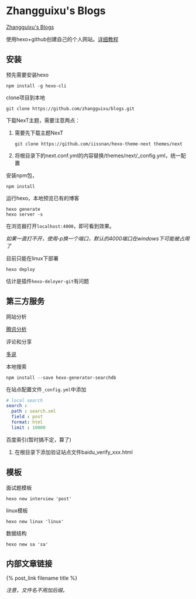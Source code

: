 # Zhangguixu's Blogs

[Zhangguixu's Blogs](https://zhangguixu.github.io/)

使用hexo+github创建自己的个人网站。[详细教程](https://github.com/zhangguixu/hexo-github-notes)

## 安装

预先需要安装hexo

```shell
npm install -g hexo-cli
```

clone项目到本地

```shell
git clone https://github.com/zhangguixu/blogs.git
```

下载NexT主题，需要注意两点：

1. 需要先下载主题NexT

    ```shell
    git clone https://github.com/iissnan/hexo-theme-next themes/next
    ```

2. 将根目录下的next.conf.yml的内容替换/themes/next/_config.yml，统一配置

安装npm包，

```shell
npm install
```

运行hexo，本地预览已有的博客

```shell
hexo generate
hexo server -s
```

在浏览器打开`localhost:4000`，即可看到效果。

*如果一直打不开，使用-p换一个端口，默认的4000端口在windows下可能被占用了*

目前只能在linux下部署

```shell
hexo deploy
```

估计是插件`hexo-deloyer-git`有问题

## 第三方服务

网站分析

[腾讯分析](http://v2.ta.qq.com/analysis/index)

评论和分享

[多说](http://dev.duoshuo.com/)

本地搜索

```shell
npm install --save hexo-generator-searchdb
```

在站点配置文件`_config.yml`中添加

```yml
# local search
search :
  path : search.xml
  field : post
  format: html
  limit : 10000
```

百度索引(暂时搞不定，算了)

1. 在根目录下添加验证站点文件baidu_verify_xxx.html

## 模板

面试题模板

```shell
hexo new interview 'post'
```

linux模板

```shell
hexo new linux 'linux'
```

数据结构

```shell
hexo new sa 'sa'
```

## 内部文章链接

{% post_link filename title %}

*注意，文件名不用加后缀。*